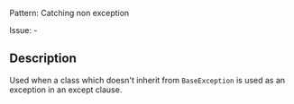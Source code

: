 Pattern: Catching non exception

Issue: -

## Description

Used when a class which doesn't inherit from `BaseException` is used as an exception in an except clause.